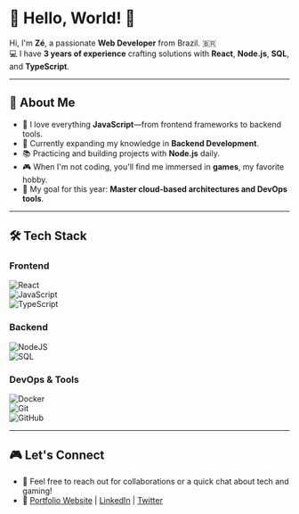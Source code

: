 # 🌟 Hello, World! 👋  

Hi, I'm **Zé**, a passionate **Web Developer** from Brazil. 🇧🇷  
💻 I have **3 years of experience** crafting solutions with **React**, **Node.js**, **SQL**, and **TypeScript**.  

---

## 🚀 About Me  

- 💓 I love everything **JavaScript**—from frontend frameworks to backend tools.  
- 🌱 Currently expanding my knowledge in **Backend Development**.  
- 📚 Practicing and building projects with **Node.js** daily.  
- 🎮 When I'm not coding, you'll find me immersed in **games**, my favorite hobby.  
- 🎯 My goal for this year: **Master cloud-based architectures and DevOps tools**.  

---

## 🛠️ Tech Stack  

### **Frontend**  
![React](https://img.shields.io/badge/react-%2320232a.svg?style=for-the-badge&logo=react&logoColor=%2361DAFB)  
![JavaScript](https://img.shields.io/badge/javascript-%23323330.svg?style=for-the-badge&logo=javascript&logoColor=%23F7DF1E)  
![TypeScript](https://img.shields.io/badge/typescript-%23007ACC.svg?style=for-the-badge&logo=typescript&logoColor=white)  

### **Backend**  
![NodeJS](https://img.shields.io/badge/node.js-6DA55F?style=for-the-badge&logo=node.js&logoColor=white)  
![SQL](https://img.shields.io/badge/SQL-%2307405e.svg?style=for-the-badge&logo=postgresql&logoColor=white)  

### **DevOps & Tools**  
![Docker](https://img.shields.io/badge/docker-%230db7ed.svg?style=for-the-badge&logo=docker&logoColor=white)  
![Git](https://img.shields.io/badge/git-%23F05033.svg?style=for-the-badge&logo=git&logoColor=white)  
![GitHub](https://img.shields.io/badge/github-%23121011.svg?style=for-the-badge&logo=github&logoColor=white)  

---

## 🎮 Let's Connect  

- 💌 Feel free to reach out for collaborations or a quick chat about tech and gaming!  
- 🔗 [Portfolio Website](#) | [LinkedIn](#) | [Twitter](#)  
